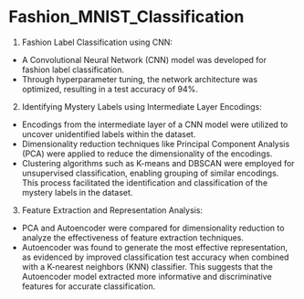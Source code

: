 # Fashion_MNIST_Classification
1. Fashion Label Classification using CNN:
- A Convolutional Neural Network (CNN) model was developed for fashion label classification.
- Through hyperparameter tuning, the network architecture was optimized, resulting in a test accuracy of 94%.
  
2. Identifying Mystery Labels using Intermediate Layer Encodings:
- Encodings from the intermediate layer of a CNN model were utilized to uncover unidentified labels within the dataset.
- Dimensionality reduction techniques like Principal Component Analysis (PCA) were applied to reduce the dimensionality of the encodings.
- Clustering algorithms such as K-means and DBSCAN were employed for unsupervised classification, enabling grouping of similar encodings. This process facilitated the identification and classification of the mystery labels in the dataset.

3. Feature Extraction and Representation Analysis:
- PCA and Autoencoder were compared for dimensionality reduction to analyze the effectiveness of feature extraction techniques.
- Autoencoder was found to generate the most effective representation, as evidenced by improved classification test accuracy when combined with a K-nearest neighbors (KNN) classifier.
This suggests that the Autoencoder model extracted more informative and discriminative features for accurate classification.

